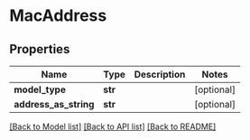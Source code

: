 # MacAddress

## Properties
Name | Type | Description | Notes
------------ | ------------- | ------------- | -------------
**model_type** | **str** |  | [optional] 
**address_as_string** | **str** |  | [optional] 

[[Back to Model list]](../README.md#documentation-for-models) [[Back to API list]](../README.md#documentation-for-api-endpoints) [[Back to README]](../README.md)

